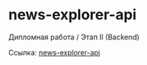 # news-explorer-api

Дипломная работа / Этап II (Backend)

Ссылка: [news-explorer-api](https://www.ufuw5.tk/api)
